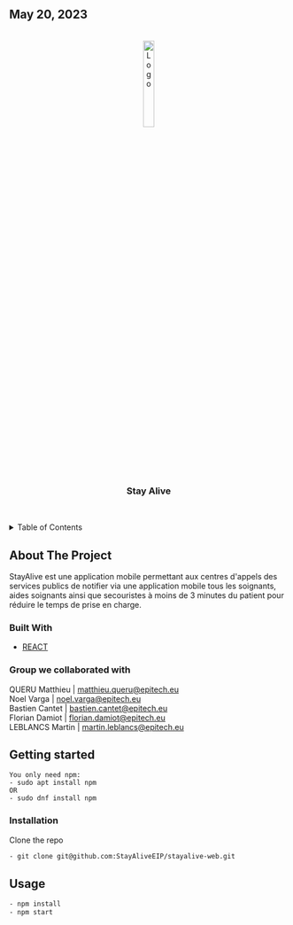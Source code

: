 ## May 20, 2023
<div id="top"></div>
<br />
<div align="center">
  <a href="https://github.com/StayAliveEIP/stayalive-web">
    <img src="https://media.discordapp.net/attachments/1019600215545749587/1051797618268852274/CleanShot_2022-12-12_at_10.47.552x.png?width=1144&height=1294" alt="Logo" width="20%">
  </a>

<h3 align="center">Stay Alive</h3>

  <p align="center">
    <br />
  </p>
</div>



<details>
  <summary>Table of Contents</summary>
  <ol>
    <li>
      <a href="#about-the-project">About The Project</a>
      <ul>
        <li><a href="#built-with">Built With</a></li>
      </ul>
    </li>
    <li>
      <a href="#getting-started">Getting Started</a>
      <ul>
        <li><a href="#installation">Installation</a></li>
      </ul>
    </li>
    <li><a href="#usage">Usage</a></li>
  </ol>
</details>

## About The Project

StayAlive est une application mobile permettant aux centres d'appels des services publics de notifier via une application mobile tous les soignants, aides soignants ainsi que secouristes à moins de 3 minutes du patient pour réduire le temps de prise en charge.

### Built With

* [REACT](https://reactjs.org)

### Group we collaborated with
QUERU Matthieu | matthieu.queru@epitech.eu<br />
Noel Varga | noel.varga@epitech.eu<br />
Bastien Cantet | bastien.cantet@epitech.eu<br />
Florian Damiot | florian.damiot@epitech.eu<br />
LEBLANCS Martin | martin.leblancs@epitech.eu

## Getting started

```
You only need npm:
- sudo apt install npm
OR
- sudo dnf install npm
```

### Installation

Clone the repo
   ```sh
   - git clone git@github.com:StayAliveEIP/stayalive-web.git
   ```

## Usage

  ```sh
  - npm install
  - npm start
  ```

